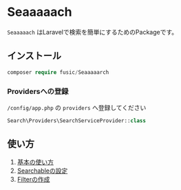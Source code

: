 # Seaaaaach

`Seaaaaach` はLaravelで検索を簡単にするためのPackageです。

## インストール

```php
composer require fusic/Seaaaaarch
```

### Providersへの登録

`/config/app.php` の `providers` へ登録してください

```php
Search\Providers\SearchServiceProvider::class
```

## 使い方

1. [基本の使い方](/docs/ja/basic.md)
2. [Searchableの設定](/docs/ja/settings.md)
3. [Filterの作成](/docs/ja/filter.md)